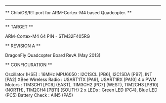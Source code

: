 *****************************************************************************
** ChibiOS/RT port for ARM-Cortex-M4 based Quadcopter.                     **
*****************************************************************************

** TARGET **

ARM-Cortex-M4
64 PIN - STM32F405RG

** REVISION A **

DragonFly Quadcopter Board RevA (May 2013)

** CONFIGURATION ** 

Oscillator (HSE)    : 16MHz
MPU6050             : I2C1SCL [PB6], I2C1SDA [PB7], INT [PA2]
XBee Wireless Radio : USART1TX [PA9], USART1RX [PA10]
4 x PWM Motors      : TIM3CH1 [PC6] (EAST),
                      TIM3CH2 [PC7] (WEST),
                      TIM2CH3 [PB10] (NORTH),
                      TIM2CH4 [PB11] (SOUTH)
2 x LEDs            : Green LED (PC4), Blue LED (PC5)
Battery Check       : AIN5 (PA5)